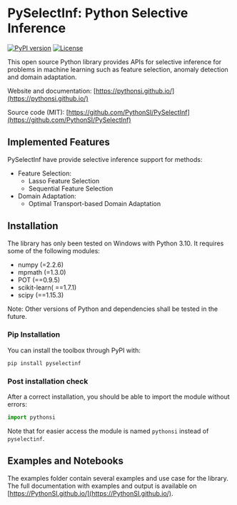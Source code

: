 # PySelectInf: Python Selective Inference

[![PyPI version](https://badge.fury.io/py/pyselectinf.svg)](https://badge.fury.io/py/pyselectinf)
[![License](https://anaconda.org/conda-forge/pot/badges/license.svg)](https://github.com/PythonSI/PySelectInf/blob/master/LICENSE)

This open source Python library provides APIs for selective inference for problems in machine learning such as feature selection, anomaly detection and domain adaptation.

Website and documentation: [https://pythonsi.github.io/](https://pythonsi.github.io/)

Source code (MIT): [https://github.com/PythonSI/PySelectInf](https://github.com/PythonSI/PySelectInf)

## Implemented Features

PySelectInf have provide selective inference support for methods:

* Feature Selection:
    * Lasso Feature Selection
    * Sequential Feature Selection
* Domain Adaptation:
    * Optimal Transport-based Domain Adaptation

## Installation

The library has only been tested on Windows with Python 3.10. It requires some of the following modules:
- numpy (=2.2.6)
- mpmath (=1.3.0)
- POT (==0.9.5)
- scikit-learn( ==1.7.1)
- scipy (==1.15.3)

Note: Other versions of Python and dependencies shall be tested in the future.

### Pip Installation

You can install the toolbox through PyPI with:

```console
pip install pyselectinf
```

### Post installation check
After a correct installation, you should be able to import the module without errors:

```python
import pythonsi
```

Note that for easier access the module is named `pythonsi` instead of `pyselectinf`.

## Examples and Notebooks

The examples folder contain several examples and use case for the library. The full documentation with examples and output is available on [https://PythonSI.github.io/](https://PythonSI.github.io/).